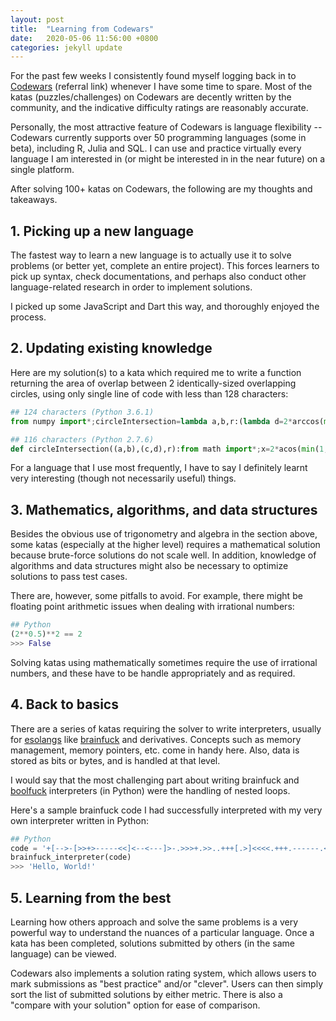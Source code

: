 ```yaml
---
layout: post
title:  "Learning from Codewars"
date:   2020-05-06 11:56:00 +0800
categories: jekyll update
---
```


For the past few weeks I consistently found myself logging back in to [Codewars](https://www.codewars.com/r/eEMWJA) (referral link) whenever I have some time to spare. Most of the katas (puzzles/challenges) on Codewars are decently written by the community, and the indicative difficulty ratings are reasonably accurate.

Personally, the most attractive feature of Codewars is language flexibility -- Codewars currently supports over 50 programming languages (some in beta), including R, Julia and SQL. I can use and practice virtually every language I am interested in (or might be interested in in the near future) on a single platform.

After solving 100+ katas on Codewars, the following are my thoughts and takeaways.

## 1. Picking up a new language

The fastest way to learn a new language is to actually use it to solve problems (or better yet, complete an entire project). This forces learners to pick up syntax, check documentations, and perhaps also conduct other language-related research in order to implement solutions.

I picked up some JavaScript and Dart this way, and thoroughly enjoyed the process.

## 2. Updating existing knowledge

Here are my solution(s) to a kata which required me to write a function returning the area of overlap between 2 identically-sized overlapping circles, using only single line of code with less than 128 characters:

```python
## 124 characters (Python 3.6.1)
from numpy import*;circleIntersection=lambda a,b,r:(lambda d=2*arccos(min(1,hypot(*subtract(b,a))/2/r)):(d-sin(d))*r*r//1)()
```

```python
## 116 characters (Python 2.7.6)
def circleIntersection((a,b),(c,d),r):from math import*;x=2*acos(min(1,hypot(a-c,b-d)/2/r));return (x-sin(x))*r*r//1
```

For a language that I use most frequently, I have to say I definitely learnt very interesting (though not necessarily useful) things.

## 3. Mathematics, algorithms, and data structures

Besides the obvious use of trigonometry and algebra in the section above, some katas (especially at the higher level) requires a mathematical solution because brute-force solutions do not scale well. In addition, knowledge of algorithms and data structures might also be necessary to optimize solutions to pass test cases.

There are, however, some pitfalls to avoid. For example, there might be floating point arithmetic issues when dealing with irrational numbers:

```python
## Python
(2**0.5)**2 == 2
>>> False
```

Solving katas using mathematically sometimes require the use of irrational numbers, and these have to be handle appropriately and as required.

## 4. Back to basics

There are a series of katas requiring the solver to write interpreters, usually for [esolangs](https://en.wikipedia.org/wiki/Esoteric_programming_language) like [brainfuck](https://esolangs.org/wiki/Brainfuck) and derivatives. Concepts such as memory management, memory pointers, etc. come in handy here. Also, data is stored as bits or bytes, and is handled at that level.

I would say that the most challenging part about writing brainfuck and [boolfuck](https://esolangs.org/wiki/boolfuck) interpreters (in Python) were the handling of nested loops.

Here's a sample brainfuck code I had successfully interpreted with my very own interpreter written in Python:

```python
## Python
code = '+[-->-[>>+>-----<<]<--<---]>-.>>>+.>>..+++[.>]<<<<.+++.------.<<-.>>>>+.'
brainfuck_interpreter(code)
>>> 'Hello, World!'
```

## 5. Learning from the best
Learning how others approach and solve the same problems is a very powerful way to understand the nuances of a particular language. Once a kata has been completed, solutions submitted by others (in the same language) can be viewed.

Codewars also implements a solution rating system, which allows users to mark submissions as "best practice" and/or "clever". Users can then simply sort the list of submitted solutions by either metric. There is also a "compare with your solution" option for ease of comparison.